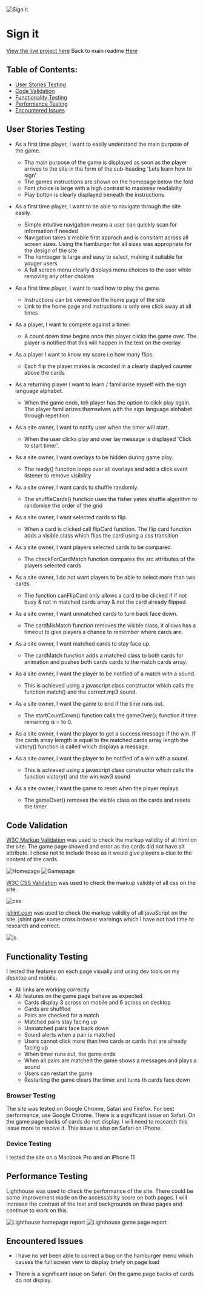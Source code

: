 ![Sign it](/assets/images/logo-blue.png)

# Sign it

[View the live project here](https://jade-quinn.github.io/sign/)
Back to main readme [Here](https://github.com/Jade-Quinn/sign/README.md)

## Table of Contents:

- [User Stories Testing](#user-stories-testing)
- [Code Validation](#code-validation)
- [Functionality Testing](#functionality-testing)
- [Performance Testing](#performance-testing)
- [Encountered Issues](#encountered-tssues)

## User Stories Testing

- As a first time player, I want to easily understand the main purpose of the game.
    - Tha main purpose of the game is displayed as soon as the player arrives to the site in the form of the sub-heading 'Lets learn how to sign'
    - The games instructions are shown on the homepage below the fold
    - Font choice is large with a high contrast to maximise readabilty
    - Play button is clearly displayed beneath the instructions

- As a first time player, I want to be able to navigate through the site easily.
    - Simple intuitive navigation means a user can quickly scan for information if needed
    - Navigation takes a mobile first approch and is consitant across all screen sizes. Using the hamburger for all sizes was appropriate for the design of the site
    - The hambuger is large and easy to select, making it suitable for youger users
    - A full screen menu clearly displays menu choices to the user while removing any other choices

- As a first time player, I want to read how to play the game.
    - Instructions can be viewed on the home page of the site
    - Link to the home page and instructions is only one click away at all times

- As a player, I want to compete against a timer.
    - A count down time begins once this player clicks the game over. The player is notified that this will happen in the text on the overlay

- As a player I want to know my score i.e how many flips.
    - Each flip the player makes is recorded in a clearly diaplyed counter above the cards

- As a returning player I want to learn / familiarise myself with the sign language alphabet.
    - When the game ends, teh player has the option to click play again. The player familiarizes themselves with the sign language alohabet through repetition.

- As a site owner, I want to notify user when the timer will start.
    - When the user clicks play and over lay message is displayed 'Click to start timer'.
- As a site owner, I want overlays to be hidden during game play.
    - The ready() function loops over all overlays and add a click event listener to remove visibility
- As a site owner, I want cards to shuffle randomly.
    - The shuffleCards() function uses the fisher yates shuffle algorithm to randomise the order of the grid
- As a site owner, I want selected cards to flip.
    - When a card is clicked call flipCard function. The flip card function adds a visible class which flips the card using a css transition
- As a site owner, I want players selected cards to be compared.
    - The checkForCardMatch function compares the src attributes of the players selected cards
- As a site owner, I do not want players to be able to select more than two cards.
     - The function canFlipCard only allows a card to be clicked if if not busy & not in matched cards array & not the card already flipped
- As a site owner, I want unmatched cards to turn back face down.
    - The cardMisMatch function removes the visible class, it allows has a timeout to give players a chance to remember where cards are.
- As a site owner, I want matched cards to stay face up.
    - The cardMatch function adds a matched class to both cards for animation and pushes both cards cards to the match cards array.
- As a site owner, I want the player to be notified of a match with a sound.
    - This is achieved using a javascript class constructor which calls the function match() and the correct.mp3 sound.
- As a site owner, I want the game to end if the time runs out.
    - The startCountDown() function calls the gameOver(); function if time remaining is = to 0.
- As a site owner, I want the player to get a success message if the win.
    If the cards array lemgth is equal to the matched cards array length the victory() function is called which displays a message.
- As a site owner, I want the player to be notified of a win with a sound.
    - This is achieved using a javascript class constructor which calls the function victory() and the win.wav3 sound
- As a site owner, I want the game to reset when the player replays
    - The gameOver() removes the visible class on the cards and resets the timer

## Code Validation

[W3C Markup Validation](https://validator.w3.org/) was used to check the markup validity of all html on the site. The game page showed and error as the cards did not have alt attribute. I chose not to include these as it would give players a clue to the content of the cards.

![Homepage](/assets/readme/html-good.png)
![Gamepage](/assets/readme/html-error.png)

[W3C CSS Validation](https://jigsaw.w3.org/css-validator/) was used to check the markup validity of all css on the site.

![css](/assets/readme/css-good.png)

[jshint.com](https://jshint.com/) was used to check the markup validity of all javaScript on the site. jshint gave some cross browser warnings which I have not had time to research and correct.

![js](/assets/readme/js-good.png)


## Functionality Testing

I tested the features on each page visually and using dev tools on my desktop and mobile.
 - All links are working correctly
 - All features on the game page behave as expected
    - Cards display 3 across on mobile and 6 across on desktop
    - Cards are shuffled
    - Pairs are checked for a match
    - Matched pairs stay facing up
    - Unmatched pairs face back down
    - Sound alerts when a pair is matched
    - Users cannot click more than two cards or cards that are already facing up
    - When timer runs out, the game ends
    - When all pairs are matched the game shows a messages and plays a sound
    - Users can restart the game
    - Restarting the game clears the timer and turns th cards face down

### Browser Testing

The site was tested on Google Chrome, Safari and Firefox. For best performance, use Google Chrome. There is a significant issue on Safari. On the game page backs of cards do not display. I will need to research this issue more to resolve it. This issue is also on Safari on iPhone.

### Device Testing
I tested the site on a Macbook Pro and an iPhone 11

## Performance Testing
Lighthouse was used to check the performance of the site. There could be some improvement made on the accessabilty score on both pages. I will increase the contrast of the text and backgrounds on these pages and continue to work on this.

![Lighthouse homepage report](/assets/readme/lighthouse-home.png)
![Lighthouse game page report](/assets/readme/lighthouse-game.png)

## Encountered Issues
- I have no yet been able to correct a bug on the hamburger menu which causes the full screen view to display briefy on page load

- There is a significant issue on Safari. On the game page backs of cards do not display.